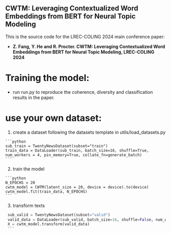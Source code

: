 ## CWTM: Leveraging Contextualized Word Embeddings from BERT for Neural Topic Modeling

This is the source code for the LREC-COLING 2024 main conference paper:

* **Z. Fang, Y. He and R. Procter. CWTM: Leveraging Contextualized Word Embeddings from BERT for Neural Topic Modeling, LREC-COLING 2024**

# Training the model:

* run run.py to reproduce the coherence, diversity and classification results in the paper.

# use your own dataset:
   
   1. create a dataset following the datasets template in utils/load_datasets.py

    ```python
    sub_train = TwentyNewsDataset(subset="train")
    train_data = DataLoader(sub_train, batch_size=16, shuffle=True, num_workers = 4, pin_memory=True, collate_fn=generate_batch)
    ```

   2. train the model

    ```python
    N_EPOCHS = 20
    cwtm_model = CWTM(latent_size = 20, device = device).to(device)        
    cwtm_model.fit(train_data, N_EPOCHS)
    ```

   3. transform texts
   
   ```python
    sub_valid = TwentyNewsDataset(subset="valid")
    valid_data = DataLoader(sub_valid, batch_size=16, shuffle=False, num_workers = 4, pin_memory=True, collate_fn=generate_batch)
    X = cwtm_model.transform(valid_data)
    ```
